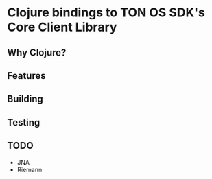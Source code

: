 # Clojure bindings to TON OS SDK's Core Client Library

## Why Clojure?

## Features

## Building

## Testing

## TODO

- JNA
- Riemann

